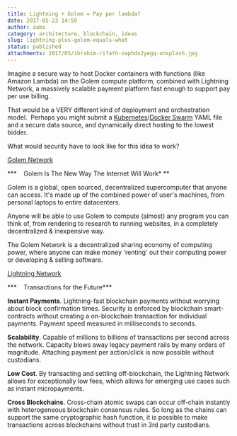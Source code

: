 ```yaml
---
title: Lightning + Golem = Pay per lambda?
date: 2017-05-23 14:59
author: aabs
category: architecture, blockchain, ideas
slug: lightning-plus-golem-equals-what
status: published
attachments: 2017/05/ibrahim-rifath-oaphds2yegq-unsplash.jpg
---
```


Imagine a secure way to host Docker containers with functions (like Amazon Lambda) on the Golem compute platform, combined with Lightning Network, a massively scalable payment platform fast enough to support pay per use billing.

That would be a VERY different kind of deployment and orchestration model.  Perhaps you might submit a [Kubernetes](http://kubernetes.io)/[Docker Swarm](https://docs.docker.com/engine/swarm/) YAML file and a secure data source, and dynamically direct hosting to the lowest bidder.

What would security have to look like for this idea to work?

[Golem Network](https://blog.golemproject.net/golem-building-the-worlds-most-powerful-supercomputer-on-blockchain-4ccb44c328a)

***    Golem Is The New Way The Internet Will Work* **

Golem is a global, open sourced, decentralized supercomputer that anyone can access. It's made up of the combined power of user's machines, from personal laptops to entire datacenters.

Anyone will be able to use Golem to compute (almost) any program you can think of, from rendering to research to running websites, in a completely decentralized & inexpensive way.

The Golem Network is a decentralized sharing economy of computing power, where anyone can make money 'renting' out their computing power or developing & selling software.

[Lightning Network](https://lightning.network/)

***    Transactions for the Future***

**Instant Payments**. Lightning-fast blockchain payments without worrying about block confirmation times. Security is enforced by blockchain smart-contracts without creating a on-blockchain transaction for individual payments. Payment speed measured in milliseconds to seconds.

**Scalability**. Capable of millions to billions of transactions per second across the network. Capacity blows away legacy payment rails by many orders of magnitude. Attaching payment per action/click is now possible without custodians.

**Low Cost**. By transacting and settling off-blockchain, the Lightning Network allows for exceptionally low fees, which allows for emerging use cases such as instant micropayments.

**Cross Blockchains**. Cross-chain atomic swaps can occur off-chain instantly with heterogeneous blockchain consensus rules. So long as the chains can support the same cryptographic hash function, it is possible to make transactions across blockchains without trust in 3rd party custodians.
